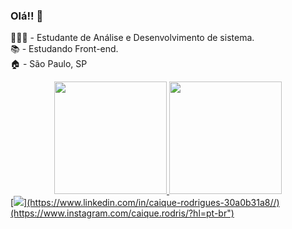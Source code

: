 ### Olá!! 👋 

👨🏻‍🎓 - Estudante de Análise e Desenvolvimento de sistema. <br>
📚 - Estudando Front-end. <br>
🏠    -     São Paulo, SP <BR>

<div align="center">
  <a href="https://github.com/CaiqueRodrigues98">
  <img height="180em" src="https://github-readme-stats.vercel.app/api?username=caiqueRodrigues&show_icons=true&theme=dark&include_all_commits=true&count_private=true"/>
  <img height="180em" src="https://github-readme-stats.vercel.app/api/top-langs/?username=caique&layout=compact&langs_count=7&theme=dark"/>
</div>
[<img src="https://img.shields.io/badge/linkedin-%230077B5.svg?&style=for-the-badge&logo=linkedin&logoColor=white" />](https://www.linkedin.com/in/caique-rodrigues-30a0b31a8//)(https://www.instagram.com/caique.rodris/?hl=pt-br")
